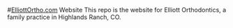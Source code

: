 #[ElliottOrtho.com](http://elliottortho.com) Website
This repo is the website for Elliott Orthodontics, a family practice in Highlands Ranch, CO.